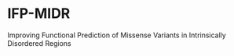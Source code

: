 # IFP-MIDR
Improving Functional Prediction of Missense Variants in Intrinsically Disordered Regions
